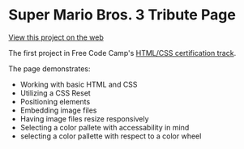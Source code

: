 # Super Mario Bros. 3 Tribute Page

[View this project on the web](https://dvislearning.github.io/FCC-HTMLCSS-Tribute-Page/smb3Tribute.html)

The first project in Free Code Camp's [HTML/CSS certification track](https://learn.freecodecamp.org/responsive-web-design/responsive-web-design-projects/build-a-tribute-page).

The page demonstrates:

- Working with basic HTML and CSS
- Utilizing a CSS Reset
- Positioning elements
- Embedding image files
- Having image files resize responsively
- Selecting a color pallete with accessability in mind
- selecting a color pallette with respect to a color wheel

